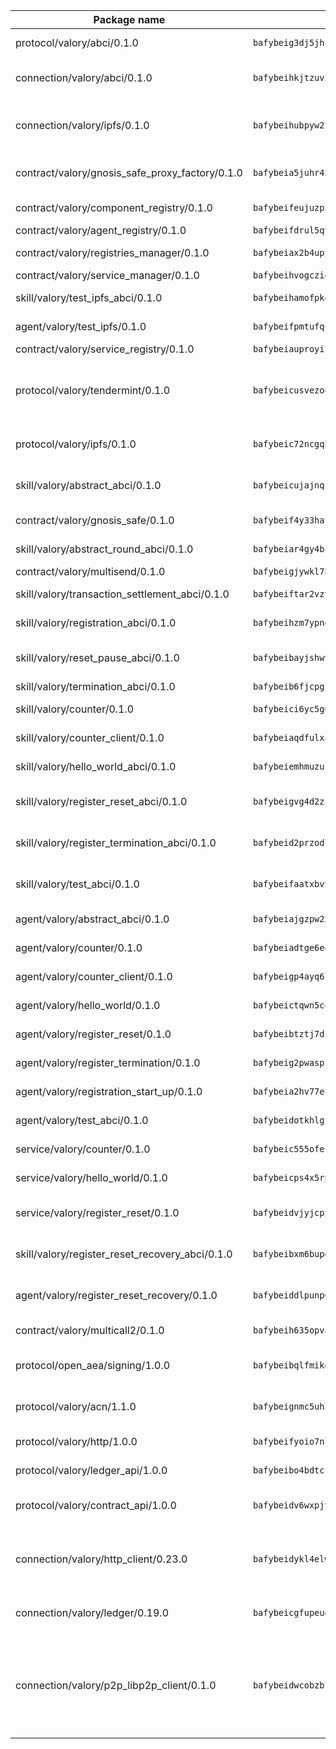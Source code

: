 | Package name                                                  | Package hash                                                  | Description                                                                                                                |
| ------------------------------------------------------------- | ------------------------------------------------------------- | -------------------------------------------------------------------------------------------------------------------------- |
| protocol/valory/abci/0.1.0                                    | `bafybeig3dj5jhsowlvg3t73kgobf6xn4nka7rkttakdb2gwsg5bp7rt7q4` | A protocol for ABCI requests and responses.                                                                                |
| connection/valory/abci/0.1.0                                  | `bafybeihkjtzuv3oaq5olerjwnhf5qg5gsmgdsvg27aaeqeg46ch7mjvggi` | connection to wrap communication with an ABCI server.                                                                      |
| connection/valory/ipfs/0.1.0                                  | `bafybeihubpyw2t3bwncz3l7jt4gf5xvfydwmob463vvgf3ikkhlwxakm3m` | A connection responsible for uploading and downloading files from IPFS.                                                    |
| contract/valory/gnosis_safe_proxy_factory/0.1.0               | `bafybeia5juhr43gwsezhm4bznbh4x62o2puu4rgalf7ddoq7y5xyekyjm4` | Gnosis Safe proxy factory (GnosisSafeProxyFactory) contract                                                                |
| contract/valory/component_registry/0.1.0                      | `bafybeifeujuzp56zzdhyvxitnaakqetcqhbqr2x6jxnhj7ahzm7pb2y7uy` | Component registry contract                                                                                                |
| contract/valory/agent_registry/0.1.0                          | `bafybeifdrul5qvk5hj4ggy63ff3smt6wc4c67srnqxxfpbz3jsgbpuavgy` | Agent registry contract                                                                                                    |
| contract/valory/registries_manager/0.1.0                      | `bafybeiax2b4upu7uiea4otvc5jv3rnmnnb6g2bmb2jkrhqtuyjyylskt6i` | Registries Manager contract                                                                                                |
| contract/valory/service_manager/0.1.0                         | `bafybeihvogcziooqau7n22tejzan2baghjaodkb2u74i3aao7ffomk4aem` | Service Manager contract                                                                                                   |
| skill/valory/test_ipfs_abci/0.1.0                             | `bafybeihamofpkqjgnl3rk4j66nl4nj77dqaxyc4t6le5hnq7n6wfs5nlmy` | IPFS e2e testing application.                                                                                              |
| agent/valory/test_ipfs/0.1.0                                  | `bafybeifpmtufquivtktivnizxtlqi66bfayepxujr4nfsu53cdizay6cly` | Agent for testing the ABCI connection.                                                                                     |
| contract/valory/service_registry/0.1.0                        | `bafybeiauproyi7qle35u777xnlajrz5samm7h2cdjdqxlsfkxbtwbqilzm` | Service Registry contract                                                                                                  |
| protocol/valory/tendermint/0.1.0                              | `bafybeicusvezoqlmyt6iqomcbwaz3xkhk2qf3d56q5zprmj3xdxfy64k54` | A protocol for communication between two AEAs to share tendermint configuration details.                                   |
| protocol/valory/ipfs/0.1.0                                    | `bafybeic72ncgqbzoz2guj4p4yjqulid7mv6yroeh65hxznloamoveeg7hq` | A protocol specification for IPFS requests and responses.                                                                  |
| skill/valory/abstract_abci/0.1.0                              | `bafybeicujajnqzbndtndrndj53znohemihludifuyc5dazfbz6fltyj5ci` | The abci skill provides a template of an ABCI application.                                                                 |
| contract/valory/gnosis_safe/0.1.0                             | `bafybeif4y33hatp4sa7sk4442it6zct2xihbnruqouiia6gk3pj3wnszeu` | Gnosis Safe (GnosisSafeL2) contract                                                                                        |
| skill/valory/abstract_round_abci/0.1.0                        | `bafybeiar4gy4brpuxekiwjq7osh3fm254jgdoxlgkvqcp5lytu4uzrmbsm` | abstract round-based ABCI application                                                                                      |
| contract/valory/multisend/0.1.0                               | `bafybeigjywkl7hydjsrkogob3xebj2ifhqwmfhhxoeyrndzhhxi5u6amey` | MultiSend contract                                                                                                         |
| skill/valory/transaction_settlement_abci/0.1.0                | `bafybeiftar2vzyv7wfjrvvimxeajsqc5ccfmnz4qvw6fr3fcog3qgiywxq` | ABCI application for transaction settlement.                                                                               |
| skill/valory/registration_abci/0.1.0                          | `bafybeihzm7ypngbdffcgxbvjbi7spagszdjqvutbldpgwmdxdxn4bnx2xi` | ABCI application for common apps.                                                                                          |
| skill/valory/reset_pause_abci/0.1.0                           | `bafybeibayjshwvymeieird2cm6m5jeduqxq7dpdplef2qx4lse64n5j4xq` | ABCI application for resetting and pausing app executions.                                                                 |
| skill/valory/termination_abci/0.1.0                           | `bafybeib6fjcpgsavjerfowaoffi5rszzcy5fzbkr4hwrefwpo5unijxlb4` | Termination skill.                                                                                                         |
| skill/valory/counter/0.1.0                                    | `bafybeici6yc5g6ic5buzulyu5hzmvwyl5emo465xaxcupzpd2vvgk4mifa` | The ABCI Counter application example.                                                                                      |
| skill/valory/counter_client/0.1.0                             | `bafybeiaqdfulxamdshw7fykfkqvkpvjb5bnmhv7ffrjiwdi4ktiulklx6q` | A client for the ABCI counter application.                                                                                 |
| skill/valory/hello_world_abci/0.1.0                           | `bafybeiemhmuzuk45bxu4d3zf2nzaoadw63tah3e3t44ski3d6ola27n25u` | Hello World ABCI application.                                                                                              |
| skill/valory/register_reset_abci/0.1.0                        | `bafybeigvg4d2zz4tjtco7ndf2wfg7hucuwlbjmuzpkdzutlqj4ujfi33ze` | ABCI application for dummy skill that registers and resets                                                                 |
| skill/valory/register_termination_abci/0.1.0                  | `bafybeid2przodlqazawgdfxlzsc35x3bhc2mfxgo2qb43etuuuxau76a5q` | ABCI application for dummy skill that registers and resets                                                                 |
| skill/valory/test_abci/0.1.0                                  | `bafybeifaatxbvvulqsam6yrfmfjwpu35qphm2ofjqsxh7yp6vxmg6j2ukq` | ABCI application for testing the ABCI connection.                                                                          |
| agent/valory/abstract_abci/0.1.0                              | `bafybeiajgzpw2xcnhz3rryqxqz5a6zxteyu5tfsavp6psrhawpxsnp3i6e` | The abstract ABCI AEA - for testing purposes only.                                                                         |
| agent/valory/counter/0.1.0                                    | `bafybeiadtge6eopaiqgr3g2gq74fbn6y3tin3am2yeme7fdjih3q3iqtdu` | The ABCI Counter example as an AEA                                                                                         |
| agent/valory/counter_client/0.1.0                             | `bafybeigp4ayq6lsjdeu4pltrksqwcd5lnoqpuhtwznzc5w5y75337ptfo4` | The ABCI Counter example as an AEA                                                                                         |
| agent/valory/hello_world/0.1.0                                | `bafybeictqwn5cqmistwfoq2h3igmytqyfi5jfbei24bofrnhs7deixoily` | Hello World ABCI example.                                                                                                  |
| agent/valory/register_reset/0.1.0                             | `bafybeibtztj7di5gpccsaic3vzr2u5jmpkxthapb6edvrcpcgib5g7dbam` | Register reset to replicate Tendermint issue.                                                                              |
| agent/valory/register_termination/0.1.0                       | `bafybeig2pwaspswlrmcue5twwqxnpntlxhieivlaswmtuzqy2hordw4xkq` | Register terminate to test the termination feature.                                                                        |
| agent/valory/registration_start_up/0.1.0                      | `bafybeia2hv77ec6iy4giyvbrosv76vceiuw2eirjbrggbp4nmfg2exkyyu` | Registration start-up ABCI example.                                                                                        |
| agent/valory/test_abci/0.1.0                                  | `bafybeidotkhlgfhyoof7urxolktv424qtgyzbw34smjnzwnqqwlzzxmoqu` | Agent for testing the ABCI connection.                                                                                     |
| service/valory/counter/0.1.0                                  | `bafybeic555oferlycuc4b6pvojeoflrd2i5lsoeadj2c5wqorl7eivw5fe` | A set of agents incrementing a counter                                                                                     |
| service/valory/hello_world/0.1.0                              | `bafybeicps4x5rpkuijd72f4ytasho3eyvevazd4lhy5usumyy2ozhpjcmu` | A simple demonstration of a simple ABCI application                                                                        |
| service/valory/register_reset/0.1.0                           | `bafybeidvjyjcptyko6mv7ox2y3hwphfr6lugo74e42wpsmriuprjsus32u` | Test and debug tendermint reset mechanism.                                                                                 |
| skill/valory/register_reset_recovery_abci/0.1.0               | `bafybeibxm6bupgxi23t4gmoqo6s2xhwptoz7ksipnmbtmdngcpzw7jgd3e` | ABCI application for dummy skill that registers and resets                                                                 |
| agent/valory/register_reset_recovery/0.1.0                    | `bafybeiddlpunp6juxqmxr5276c3tn6ssrm6aqlb576dz7iwhhcalanq63a` | Agent to showcase hard reset as a recovery mechanism.                                                                      |
| contract/valory/multicall2/0.1.0                              | `bafybeih635opvafoeojdbt5hwfdyrwzrlwbs44nvck7zs2mfc2oj7ehiie` | The MakerDAO multicall2 contract.                                                                                          |
| protocol/open_aea/signing/1.0.0                               | `bafybeibqlfmikg5hk4phzak6gqzhpkt6akckx7xppbp53mvwt6r73h7tk4` | A protocol for communication between skills and decision maker.                                                            |
| protocol/valory/acn/1.1.0                                     | `bafybeignmc5uh3vgpuckljcj2tgg7hdqyytkm6m5b6v6mxtazdcvubibva` | The protocol used for envelope delivery on the ACN.                                                                        |
| protocol/valory/http/1.0.0                                    | `bafybeifyoio7nlh5zzyn5yz7krkou56l22to3cwg7gw5v5o3vxwklibhty` | A protocol for HTTP requests and responses.                                                                                |
| protocol/valory/ledger_api/1.0.0                              | `bafybeibo4bdtcrxi2suyzldwoetjar6pqfzm6vt5xal22ravkkcvdmtksi` | A protocol for ledger APIs requests and responses.                                                                         |
| protocol/valory/contract_api/1.0.0                            | `bafybeidv6wxpjyb2sdyibnmmum45et4zcla6tl63bnol6ztyoqvpl4spmy` | A protocol for contract APIs requests and responses.                                                                       |
| connection/valory/http_client/0.23.0                          | `bafybeidykl4elwbcjkqn32wt5h4h7tlpeqovrcq3c5bcplt6nhpznhgczi` | The HTTP_client connection that wraps a web-based client connecting to a RESTful API specification.                        |
| connection/valory/ledger/0.19.0                               | `bafybeicgfupeudtmvehbwziqfxiz6ztsxr5rxzvalzvsdsspzz73o5fzfi` | A connection to interact with any ledger API and contract API.                                                             |
| connection/valory/p2p_libp2p_client/0.1.0                     | `bafybeidwcobzb7ut3efegoedad7jfckvt2n6prcmd4g7xnkm6hp6aafrva` | The libp2p client connection implements a tcp connection to a running libp2p node as a traffic delegate to send/receive envelopes to/from agents in the DHT. |
